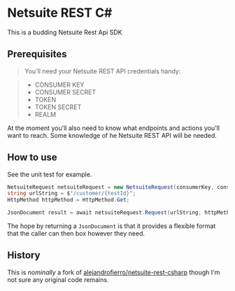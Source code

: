# Netsuite REST C\#

This is a budding Netsuite Rest Api SDK

## Prerequisites

> You'll need your Netsuite REST API credentials handy:

> - CONSUMER KEY
> - CONSUMER SECRET
> - TOKEN
> - TOKEN SECRET
> - REALM

At the moment you'll also need to know what endpoints and actions you'll want to reach. Some knowledge of he Netsuite REST API will be needed.

## How to use

See the unit test for example.

```cs
NetsuiteRequest netsuiteRequest = new NetsuiteRequest(consumerKey, consumerSecret, token, tokenSecret, realm);
string urlString = $"/customer/{testId}";
HttpMethod httpMethod = HttpMethod.Get;

JsonDocument result = await netsuiteRequest.Request(urlString, httpMethod);
```

The hope by returning a `JsonDocument` is that it provides a flexible format that the caller can then box however they need.

## History

This is _nominally_ a fork of [alejandrofierro/netsuite-rest-csharp](https://github.com/alejandrofierro/netsuite-rest-csharp) though I'm not sure any original code remains.

